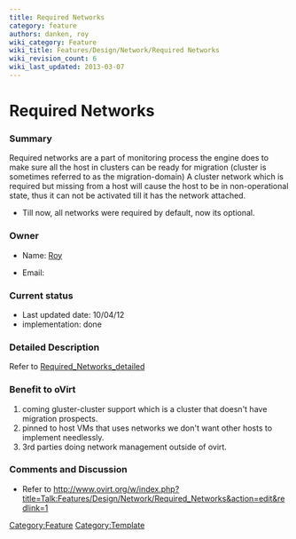 ```yaml
---
title: Required Networks
category: feature
authors: danken, roy
wiki_category: Feature
wiki_title: Features/Design/Network/Required Networks
wiki_revision_count: 6
wiki_last_updated: 2013-03-07
---
```


# Required Networks

### Summary

Required networks are a part of monitoring process the engine does to make sure all the
host in clusters can be ready for migration (cluster is sometimes referred to as the migration-domain)
A cluster network which is required but missing from a host will cause the host to be in
non-operational state, thus it can not be activated till it has the network attached.
* Till now, all networks were required by default, now its optional.

### Owner

*   Name: [ Roy](User:Roy)

<!-- -->

*   Email: <rgolan at redhat.com>

### Current status

*   Last updated date: 10/04/12
*   implementation: done

### Detailed Description

Refer to [Required_Networks_detailed](Required_Networks_detailed)

### Benefit to oVirt

1.  coming gluster-cluster support which is a cluster that doesn't have migration prospects.
2.  pinned to host VMs that uses networks we don't want other hosts to implement needlessly.
3.  3rd parties doing network management outside of ovirt.

### Comments and Discussion

*   Refer to [ <http://www.ovirt.org/w/index.php?title=Talk:Features/Design/Network/Required_Networks&action=edit&redlink=1> ](Talk:Required_Networks)

<Category:Feature> <Category:Template>

